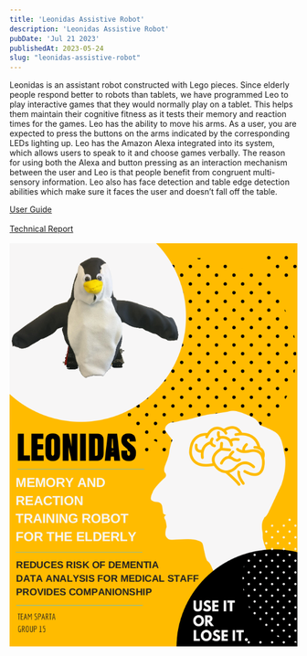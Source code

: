 ```yaml
---
title: 'Leonidas Assistive Robot'
description: 'Leonidas Assistive Robot'
pubDate: 'Jul 21 2023'
publishedAt: 2023-05-24
slug: "leonidas-assistive-robot"
---
```


Leonidas is an assistant robot constructed with Lego pieces. Since elderly people respond better
to robots than tablets, we have programmed Leo to play interactive games that they would
normally play on a tablet. This helps them maintain their cognitive fitness as it tests their memory
and reaction times for the games. Leo has the ability to move his arms. As a user, you are expected
to press the buttons on the arms indicated by the corresponding LEDs lighting up. Leo has the
Amazon Alexa integrated into its system, which allows users to speak to it and choose games verbally.
The reason for using both the Alexa and button pressing as an interaction mechanism between the
user and Leo is that people benefit from congruent multi-sensory information. Leo also has face
detection and table edge detection abilities which make sure it faces the user and doesn’t fall off the
table.

[User Guide](https://github.com/stylianosnicoletti/Leonidas-Assistive-Robot/blob/master/Docs/User%20Guide.pdf) <br />
<br />
[Technical Report](https://github.com/stylianosnicoletti/Leonidas-Assistive-Robot/blob/master/Docs/Technical%20Report.pdf) <br />
<br />
![Alt text](https://github.com/stylianosnicoletti/Leonidas-Assistive-Robot/blob/master/Screenshots/poster.png?raw=true)

